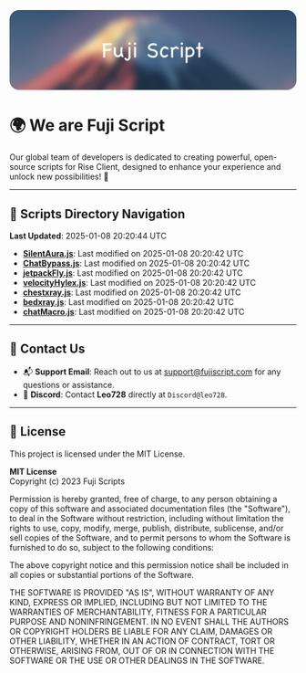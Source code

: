 ![Banner](.github/b.webp)

# 🌍 **We are Fuji Script**

Our global team of developers is dedicated to creating powerful, open-source scripts for Rise Client, designed to enhance your experience and unlock new possibilities! 🌟

---
<!-- SCRIPTS_NAVIGATION_START -->
## 📂 **Scripts Directory Navigation**

**Last Updated**: 2025-01-08 20:20:44 UTC

- **[SilentAura.js](scripts/SilentAura.js)**: Last modified on 2025-01-08 20:20:42 UTC
- **[ChatBypass.js](scripts/ChatBypass.js)**: Last modified on 2025-01-08 20:20:42 UTC
- **[jetpackFly.js](scripts/jetpackFly.js)**: Last modified on 2025-01-08 20:20:42 UTC
- **[velocityHylex.js](scripts/velocityHylex.js)**: Last modified on 2025-01-08 20:20:42 UTC
- **[chestxray.js](scripts/chestxray.js)**: Last modified on 2025-01-08 20:20:42 UTC
- **[bedxray.js](scripts/bedxray.js)**: Last modified on 2025-01-08 20:20:42 UTC
- **[chatMacro.js](scripts/chatMacro.js)**: Last modified on 2025-01-08 20:20:42 UTC

<!-- SCRIPTS_NAVIGATION_END -->

---

## 💬 **Contact Us**  
- 📬 **Support Email**: Reach out to us at [support@fujiscript.com](mailto:support@fujiscript.com) for any questions or assistance.  
- 💬 **Discord**: Contact **Leo728** directly at `Discord@leo728`.

---

## 📜 **License**

This project is licensed under the MIT License.  

**MIT License**  
Copyright (c) 2023 Fuji Scripts  

Permission is hereby granted, free of charge, to any person obtaining a copy of this software and associated documentation files (the "Software"), to deal in the Software without restriction, including without limitation the rights to use, copy, modify, merge, publish, distribute, sublicense, and/or sell copies of the Software, and to permit persons to whom the Software is furnished to do so, subject to the following conditions:  

The above copyright notice and this permission notice shall be included in all copies or substantial portions of the Software.  

THE SOFTWARE IS PROVIDED "AS IS", WITHOUT WARRANTY OF ANY KIND, EXPRESS OR IMPLIED, INCLUDING BUT NOT LIMITED TO THE WARRANTIES OF MERCHANTABILITY, FITNESS FOR A PARTICULAR PURPOSE AND NONINFRINGEMENT. IN NO EVENT SHALL THE AUTHORS OR COPYRIGHT HOLDERS BE LIABLE FOR ANY CLAIM, DAMAGES OR OTHER LIABILITY, WHETHER IN AN ACTION OF CONTRACT, TORT OR OTHERWISE, ARISING FROM, OUT OF OR IN CONNECTION WITH THE SOFTWARE OR THE USE OR OTHER DEALINGS IN THE SOFTWARE.  
